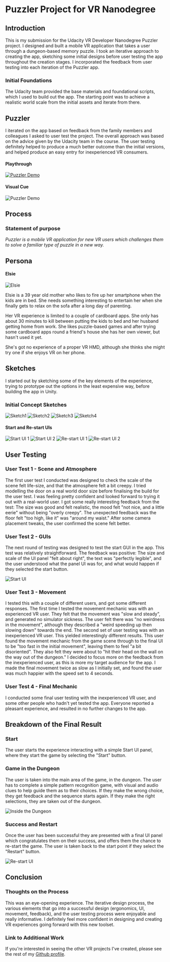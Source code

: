 # Puzzler Project for VR Nanodegree

## Introduction

This is my submission for the Udacity VR Developer Nanodegree Puzzler project. I designed and built a mobile VR application that takes a user through a dungeon-based memory puzzle. I took an iterative approach to creating the app, sketching some initial designs before user testing the app throughout the creation stages. I incorporated the feedback from user testing into each iteration of the Puzzler app.

### Initial Foundations

The Udacity team provided the base materials and foundational scripts, which I used to build out the app. The starting point was to achieve a realistic world scale from the initial assets and iterate from there. 

## Puzzler

I iterated on the app based on feedback from the family members and colleagues I asked to user test the project. The overall approach was based on the advice given by the Udacity team in the course. The user testing definitely helped to produce a much better outcome than the initial versions, and helped produce an easy entry for inexperienced VR consumers.

#### Playthrough
[![Puzzler Demo](http://i.imgur.com/676Rr1C.png)](http://www.youtube.com/watch?v=tbdKSqYSYDE "Puzzler project from VR Nanodegree")


#### Visual Cue
![Puzzler Demo](http://i.imgur.com/04yCUM5l.png)

## Process

### Statement of purpose

_Puzzler is a mobile VR application for new VR users which challenges them to solve a familiar type of puzzle in a new way._

## Persona

#### Elsie
![Elsie](http://i.imgur.com/KXxgzt6m.png)

Elsie is a 39 year old mother who likes to fire up her smartphone when the kids are in bed. She needs something interesting to entertain her when she finally gets to relax on the sofa after a long day of parenting.

Her VR experience is limited to a couple of cardboard apps. She only has about 30 minutes to kill between putting the kids to bed and her husband getting home from work. She likes puzzle-based games and after trying some cardboard apps round a friend's house she has her own viewer, but hasn't used it yet.

She's got no experience of a proper VR HMD, although she thinks she might try one if she enjoys VR on her phone.

## Sketches

I started out by sketching some of the key elements of the experience, trying to prototype out the options in the least expensive way, before building the app in Unity.

### Initial Concept Sketches

![Sketch1](http://i.imgur.com/2OkCrn2m.jpg) ![Sketch2](http://i.imgur.com/cgbQ3DWm.jpg)
![Sketch3](http://i.imgur.com/UaPFZblm.jpg) ![Sketch4](http://i.imgur.com/71nDCwrm.jpg)

#### Start and Re-start UIs

![Start UI 1](http://i.imgur.com/t4qa6tUm.png) ![Start UI 2](http://i.imgur.com/Sckxexhm.png)
![Re-start UI 1](http://i.imgur.com/epGSkt9m.png) ![Re-start UI 2](http://i.imgur.com/eab7rvQm.png)

## User Testing

### User Test 1 - Scene and Atmosphere

The first user test I conducted was designed to check the scale of the scene felt life-size, and that the atmosphere felt a bit creepy. I tried modelling the door on a real world door size before finalising the build for the user test. I was feeling pretty confident and looked forward to trying it out with a real-world user. I got some really interesting feedback from the test: The size was good and felt realistic, the mood felt "not nice, and a little eerie" without being "overly creepy". The unexpected feedback was the floor felt "too high, like it" was "around my waist." After some camera placement tweaks, the user confirmed the scene felt better.

### User Test 2 - GUIs

The next round of testing was designed to test the start GUI in the app. This test was relatively straightforward. The feedback was positive: The size and scale of the UI panel "felt about right", the text was "perfectly legible", and the user understood what the panel UI was for, and what would happen if they selected the start button.

![Start UI](http://i.imgur.com/YEIHb4Bm.png)

### User Test 3 - Movement

I tested this with a couple of different users, and got some different responses. The first time I tested the movement mechanic was with an experienced VR user. They felt that the movement was "slow and steady", and generated no simulator sickness. The user felt there was "no weirdness in the movement", although they described a "weird speeding up then slowing down" towards the end. The second set of user testing was with an inexperienced VR user. This yielded interestingly different results. This user found the movement mechanic from the game scene through to the final UI to be "too fast in the initial movement", leaving them to feel "a bit disoriented". They also felt they were about to "hit their head on the wall on the way out of the dungeon." I decided to focus more on the feedback from the inexperienced user, as this is more my target audience for the app. I made the final movement twice as slow as I initially set, and found the user was much happier with the speed set to 4 seconds.

### User Test 4 - Final Mechanic

I conducted some final user testing with the inexperienced VR user, and some other people who hadn't yet tested the app. Everyone reported a pleasant experience, and resulted in no further changes to the app.

## Breakdown of the Final Result

### Start

The user starts the experience interacting with a simple Start UI panel, where they start the game by selecting the "Start" button.

### Game in the Dungeon

The user is taken into the main area of the game, in the dungeon. The user has to complete a simple pattern recognition game, with visual and audio clues to help guide them as to their choices. If they make the wrong choice, they get feedback and the sequence starts again. If they make the right selections, they are taken out of the dungeon.

![Inside the Dungeon](http://i.imgur.com/cqnN0N3m.png)

### Success and Restart

Once the user has been successful they are presented with a final UI panel which congratulates them on their success, and offers them the chance to re-start the game. The user is taken back to the start point if they select the "Restart" button.

![Re-start UI](http://i.imgur.com/Bfc1pnsm.png)

## Conclusion

### Thoughts on the Process

This was an eye-opening experience. The iterative design process, the various elements that go into a successful design (ergonomics, UI, movement, feedback), and the user testing process were enjoyable and really informative. I definitely feel more confident in designing and creating VR experiences going forward with this new toolset.

### Link to Additional Work

If you're interested in seeing the other VR projects I've created, please see the rest of my [Github profile](https://github.com/jonathanmundy).
